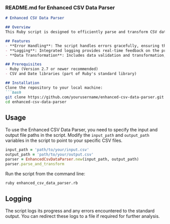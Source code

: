 ### README.md for Enhanced CSV Data Parser

```markdown
# Enhanced CSV Data Parser

## Overview
This Ruby script is designed to efficiently parse and transform CSV data, enhancing the usability of large datasets. It features robust error handling, logging, and data integrity checks to ensure the process is reliable and maintainable. The parser is particularly useful in scenarios where data needs to be cleaned or transformed before use in analytical applications.

## Features
- **Error Handling**: The script handles errors gracefully, ensuring the application remains robust even when processing corrupted data.
- **Logging**: Integrated logging provides real-time feedback on the process status and helps in diagnosing issues post-process.
- **Data Transformation**: Includes data validation and transformation, ensuring that the data conforms to required formats before processing.

## Prerequisites
- Ruby (Version 2.7 or newer recommended)
- CSV and Date libraries (part of Ruby's standard library)

## Installation
Clone the repository to your local machine:
```bash
git clone https://github.com/yourusername/enhanced-csv-data-parser.git
cd enhanced-csv-data-parser
```

## Usage
To use the Enhanced CSV Data Parser, you need to specify the input and output file paths in the script. Modify the `input_path` and `output_path` variables in the script to point to your specific CSV files.

```ruby
input_path = 'path/to/your/input.csv'
output_path = 'path/to/your/output.csv'
parser = EnhancedCsvDataParser.new(input_path, output_path)
parser.parse_and_transform
```

Run the script from the command line:
```bash
ruby enhanced_csv_data_parser.rb
```

## Logging
The script logs its progress and any errors encountered to the standard output. You can redirect these logs to a file if required for further analysis.
